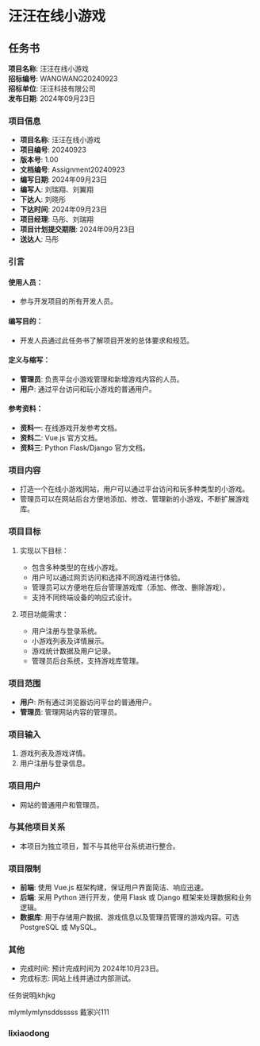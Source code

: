 # 汪汪在线小游戏

## 任务书

**项目名称**: 汪汪在线小游戏  
**招标编号**: WANGWANG20240923  
**招标单位**: 汪汪科技有限公司  
**发布日期**: 2024年09月23日

### 项目信息

- **项目名称**: 汪汪在线小游戏
- **项目编号**: 20240923
- **版本号**: 1.00
- **文档编号**: Assignment20240923
- **编写日期**: 2024年09月23日
- **编写人**: 刘瑞翔、刘翼翔
- **下达人**: 刘晓彤
- **下达时间**: 2024年09月23日
- **项目经理**: 马彤、刘瑞翔
- **项目计划提交期限**: 2024年09月23日
- **送达人**: 马彤

### 引言

#### 使用人员：
- 参与开发项目的所有开发人员。

#### 编写目的：
- 开发人员通过此任务书了解项目开发的总体要求和规范。

#### 定义与缩写：
- **管理员**: 负责平台小游戏管理和新增游戏内容的人员。
- **用户**: 通过平台访问和玩小游戏的普通用户。

#### 参考资料：
- **资料一**: 在线游戏开发参考文档。
- **资料二**: Vue.js 官方文档。
- **资料三**: Python Flask/Django 官方文档。

### 项目内容

- 打造一个在线小游戏网站，用户可以通过平台访问和玩多种类型的小游戏。
- 管理员可以在网站后台方便地添加、修改、管理新的小游戏，不断扩展游戏库。

### 项目目标

1. 实现以下目标：
    - 包含多种类型的在线小游戏。
    - 用户可以通过网页访问和选择不同游戏进行体验。
    - 管理员可以方便地在后台管理游戏库（添加、修改、删除游戏）。
    - 支持不同终端设备的响应式设计。

2. 项目功能需求：
    - 用户注册与登录系统。
    - 小游戏列表及详情展示。
    - 游戏统计数据及用户记录。
    - 管理员后台系统，支持游戏库管理。

### 项目范围

- **用户**: 所有通过浏览器访问平台的普通用户。
- **管理员**: 管理网站内容的管理员。

### 项目输入

1. 游戏列表及游戏详情。
2. 用户注册与登录信息。

### 项目用户

- 网站的普通用户和管理员。

### 与其他项目关系

- 本项目为独立项目，暂不与其他平台系统进行整合。

### 项目限制

- **前端**: 使用 Vue.js 框架构建，保证用户界面简洁、响应迅速。
- **后端**: 采用 Python 进行开发，使用 Flask 或 Django 框架来处理数据和业务逻辑。
- **数据库**: 用于存储用户数据、游戏信息以及管理员管理的游戏内容。可选 PostgreSQL 或 MySQL。

### 其他

- 完成时间: 预计完成时间为 2024年10月23日。
- 完成标志: 网站上线并通过内部测试。

任务说明jkhjkg

mlymlymlynsddsssss
戴家兴111
### lixiaodong
